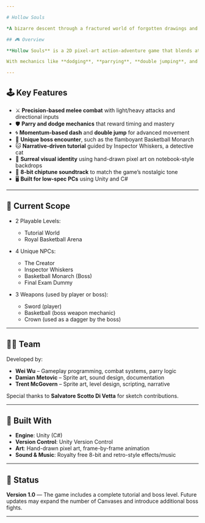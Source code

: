 ```yaml
---

# Hollow Souls

*A bizarre descent through a fractured world of forgotten drawings and unique creatures.*

## 🎮 Overview

**Hollow Souls** is a 2D pixel-art action-adventure game that blends atmospheric exploration with reactive melee combat. Players take on the role of **The Creator**, a mysterious figure trapped inside a chaotic world born from his own drawings. Each area—known as a "Canvas"—is a self-contained boss world with unique mechanics, physics, and aesthetics.

With mechanics like **dodging**, **parrying**, **double jumping**, and a **momentum-based dash**, Hollow Souls offers a combat experience that is fluid, precise, and punishingly fair. The game draws inspiration from titles like *Hollow Knight*, *Blasphemous*, and *Hyper Light Drifter* while establishing its own surreal identity.

---
```


## 🕹️ Key Features

* ⚔️ **Precision-based melee combat** with light/heavy attacks and directional inputs
* 🛡️ **Parry and dodge mechanics** that reward timing and mastery
* 🌀 **Momentum-based dash** and **double jump** for advanced movement
* 👑 **Unique boss encounter**, such as the flamboyant Basketball Monarch
* 🐱 **Narrative-driven tutorial** guided by Inspector Whiskers, a detective cat
* 📓 **Surreal visual identity** using hand-drawn pixel art on notebook-style backdrops
* 🎵 **8-bit chiptune soundtrack** to match the game’s nostalgic tone
* 🖥️ **Built for low-spec PCs** using Unity and C#

---

## 🧪 Current Scope

* 2 Playable Levels:

  * Tutorial World
  * Royal Basketball Arena
* 4 Unique NPCs:

  * The Creator
  * Inspector Whiskers
  * Basketball Monarch (Boss)
  * Final Exam Dummy
* 3 Weapons (used by player or boss):

  * Sword (player)
  * Basketball (boss weapon mechanic)
  * Crown (used as a dagger by the boss)

---

## 🧑‍💻 Team

Developed by:

* **Wei Wu** – Gameplay programming, combat systems, parry logic
* **Damian Metovic** – Sprite art, sound design, documentation
* **Trent McGovern** – Sprite art, level design, scripting, narrative

Special thanks to **Salvatore Scotto Di Vetta** for sketch contributions.

---

## 🔧 Built With

* **Engine**: Unity (C#)
* **Version Control**: Unity Version Control
* **Art**: Hand-drawn pixel art, frame-by-frame animation
* **Sound & Music**: Royalty free 8-bit and retro-style effects/music

---

## 🚀 Status

**Version 1.0** — The game includes a complete tutorial and boss level. Future updates may expand the number of Canvases and introduce additional boss fights.

---
